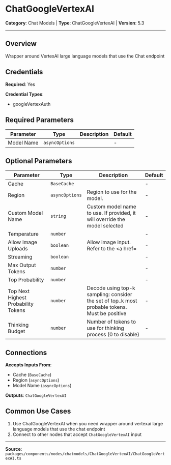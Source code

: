 # ChatGoogleVertexAI

**Category**: Chat Models | **Type**: ChatGoogleVertexAI | **Version**: 5.3

---

## Overview

Wrapper around VertexAI large language models that use the Chat endpoint

## Credentials

**Required**: Yes

**Credential Types**:
- googleVertexAuth

## Required Parameters

| Parameter | Type | Description | Default |
|-----------|------|-------------|---------|
| Model Name | `asyncOptions` |  | - |

## Optional Parameters

| Parameter | Type | Description | Default |
|-----------|------|-------------|---------|
| Cache | `BaseCache` |  | - |
| Region | `asyncOptions` | Region to use for the model. | - |
| Custom Model Name | `string` | Custom model name to use. If provided, it will override the model selected | - |
| Temperature | `number` |  | - |
| Allow Image Uploads | `boolean` | Allow image input. Refer to the <a href= | - |
| Streaming | `boolean` |  | - |
| Max Output Tokens | `number` |  | - |
| Top Probability | `number` |  | - |
| Top Next Highest Probability Tokens | `number` | Decode using top-k sampling: consider the set of top_k most probable tokens. Must be positive | - |
| Thinking Budget | `number` | Number of tokens to use for thinking process (0 to disable) | - |

## Connections

**Accepts Inputs From**:
- Cache (`BaseCache`)
- Region (`asyncOptions`)
- Model Name (`asyncOptions`)

**Outputs**: `ChatGoogleVertexAI`

## Common Use Cases

1. Use ChatGoogleVertexAI when you need wrapper around vertexai large language models that use the chat endpoint
2. Connect to other nodes that accept `ChatGoogleVertexAI` input

---

**Source**: `packages/components/nodes/chatmodels/ChatGoogleVertexAI/ChatGoogleVertexAI.ts`